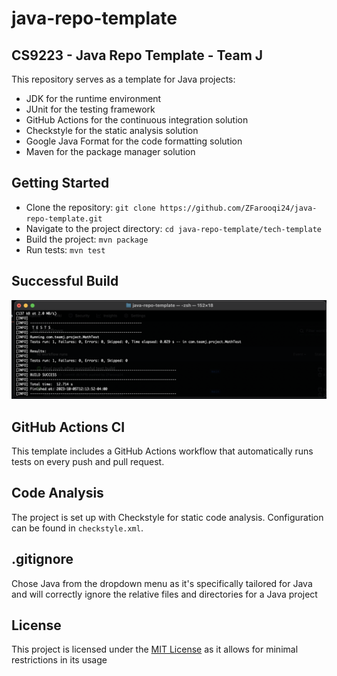 # java-repo-template
## CS9223 - Java Repo Template - Team J

This repository serves as a template for Java projects:
- JDK for the runtime environment
- JUnit for the testing framework
- GitHub Actions for the continuous integration solution 
- Checkstyle for the static analysis solution
- Google Java Format for the code formatting solution
- Maven for the package manager solution

## Getting Started

- Clone the repository: `git clone https://github.com/ZFarooqi24/java-repo-template.git`
- Navigate to the project directory: `cd java-repo-template/tech-template`
- Build the project: `mvn package`
- Run tests: `mvn test`

## Successful Build
![Test build in terminal](./images/Successful%20Build.png)

## GitHub Actions CI

This template includes a GitHub Actions workflow that automatically runs tests on every push and pull request.

## Code Analysis

The project is set up with Checkstyle for static code analysis. Configuration can be found in `checkstyle.xml`.

## .gitignore

Chose Java from the dropdown menu as it's specifically tailored for Java and will correctly ignore the relative files and directories for a Java project 

## License

This project is licensed under the [MIT License](LICENSE) as it allows for minimal restrictions in its usage

